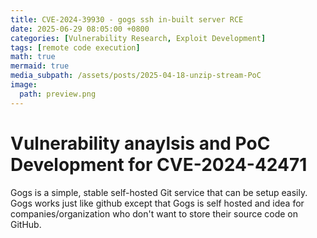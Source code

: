 ```yaml
---
title: CVE-2024-39930 - gogs ssh in-built server RCE
date: 2025-06-29 08:05:00 +0800
categories: [Vulnerability Research, Exploit Development]
tags: [remote code execution]
math: true
mermaid: true
media_subpath: /assets/posts/2025-04-18-unzip-stream-PoC
image:
  path: preview.png
---
```


# Vulnerability anaylsis and PoC Development for CVE-2024-42471
Gogs is a simple, stable self-hosted Git service that can be setup easily. Gogs works just like github except that Gogs is self hosted and idea for companies/organization who don't want to store their source code on GitHub.